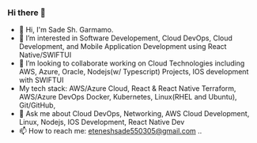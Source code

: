 ### Hi there 👋

 

- 👋 Hi, I'm Sade Sh. Garmamo.
- 👀 I’m interested in Software Developement, Cloud DevOps, Cloud Development, and Mobile Application Development using React Native/SWIFTUI
- 👯 I’m looking to collaborate working on Cloud Technologies including AWS, Azure, Oracle, Nodejs(w/ Typescript) Projects, IOS development with SWIFTUI
- My tech stack: AWS/Azure Cloud, React & React Native Terraform, AWS/Azure DevOps Docker, Kubernetes, Linux(RHEL and Ubuntu), Git/GitHub,
-  💬 Ask me about Cloud DevOps, Networking, AWS Cloud Development, Linux, Nodejs, IOS Development, React Native Dev
- 📫 How to reach me: eteneshsade550305@gmail.com
..
